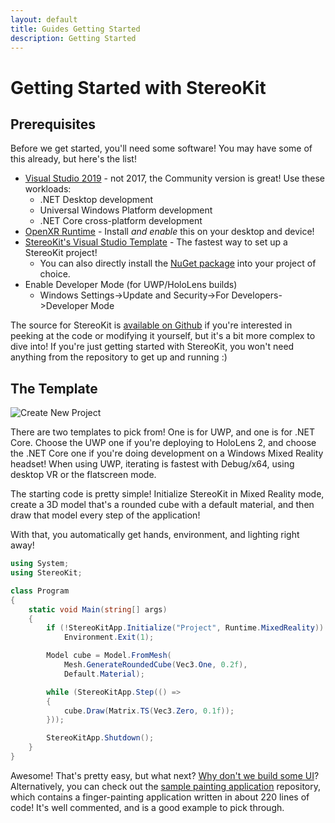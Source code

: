 ```yaml
---
layout: default
title: Guides Getting Started
description: Getting Started
---
```


# Getting Started with StereoKit

## Prerequisites

Before we get started, you'll need some software! You may have some of this already, but here's the list!

- [Visual Studio 2019](https://visualstudio.microsoft.com/vs/) - not 2017, the Community version is great! Use these workloads:
  - .NET Desktop development
  - Universal Windows Platform development
  - .NET Core cross-platform development
- [OpenXR Runtime](https://www.microsoft.com/store/productId/9n5cvvl23qbt) - Install *and enable* this on your desktop and device!
- [StereoKit's Visual Studio Template](https://marketplace.visualstudio.com/items?itemName=NickKlingensmith.StereoKitTemplates) - The fastest way to set up a StereoKit project!
  - You can also directly install the [NuGet package](https://www.nuget.org/packages/StereoKit) into your project of choice.
- Enable Developer Mode (for UWP/HoloLens builds)
  - Windows Settings->Update and Security->For Developers->Developer Mode

The source for StereoKit is [available on Github](https://github.com/maluoi/StereoKit) if you're interested in peeking
at the code or modifying it yourself, but it's a bit more complex to dive into! If you're just getting started
with StereoKit, you won't need anything from the repository to get up and running :)

## The Template

![Create New Project]({{site.url}}/img/screenshots/VSNewProject.png)

There are two templates to pick from! One is for UWP, and one is for .NET Core. Choose the UWP one if you're deploying
to HoloLens 2, and choose the .NET Core one if you're doing development on a Windows Mixed Reality headset! When using
UWP, iterating is fastest with Debug/x64, using desktop VR or the flatscreen mode.

The starting code is pretty simple! Initialize StereoKit in Mixed Reality mode, create a 3D model that's a rounded
cube with a default material, and then draw that model every step of the application!

With that, you automatically get hands, environment, and lighting right away!

```csharp
using System;
using StereoKit;

class Program
{
    static void Main(string[] args)
    {
        if (!StereoKitApp.Initialize("Project", Runtime.MixedReality))
            Environment.Exit(1);

        Model cube = Model.FromMesh(
            Mesh.GenerateRoundedCube(Vec3.One, 0.2f),
            Default.Material);

        while (StereoKitApp.Step(() =>
        {
            cube.Draw(Matrix.TS(Vec3.Zero, 0.1f));
        }));

        StereoKitApp.Shutdown();
    }
}
```

Awesome! That's pretty easy, but what next? [Why don't we build some UI]({{site.url}}/Pages/Guides/User-Interface.html)?
Alternatively, you can check out the [sample painting application](https://github.com/maluoi/StereoKit-PaintTutorial)
repository, which contains a finger-painting application written in about 220 lines of code! It's well commented, and is
a good example to pick through.

